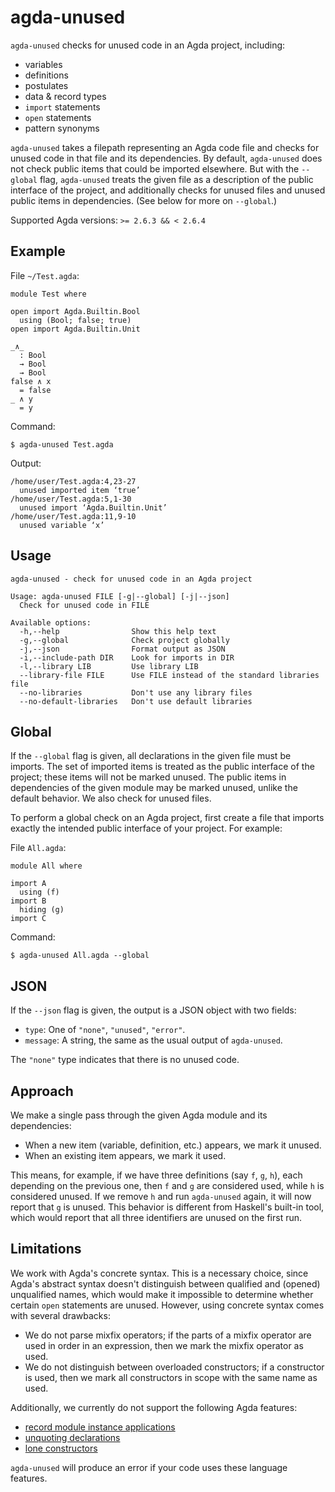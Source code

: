 # agda-unused

`agda-unused` checks for unused code in an Agda project, including:

- variables
- definitions
- postulates
- data & record types
- `import` statements
- `open` statements
- pattern synonyms

`agda-unused` takes a filepath representing an Agda code file and checks for
unused code in that file and its dependencies. By default, `agda-unused` does
not check public items that could be imported elsewhere. But with the `--global`
flag, `agda-unused` treats the given file as a description of the public
interface of the project, and additionally checks for unused files and unused
public items in dependencies. (See below for more on `--global`.)

Supported Agda versions: `>= 2.6.3 && < 2.6.4`

## Example

File `~/Test.agda`:

```
module Test where

open import Agda.Builtin.Bool
  using (Bool; false; true)
open import Agda.Builtin.Unit

_∧_
  : Bool
  → Bool
  → Bool
false ∧ x
  = false
_ ∧ y
  = y
```

Command:

```
$ agda-unused Test.agda
```

Output:

```
/home/user/Test.agda:4,23-27
  unused imported item ‘true’
/home/user/Test.agda:5,1-30
  unused import ‘Agda.Builtin.Unit’
/home/user/Test.agda:11,9-10
  unused variable ‘x’
```

## Usage

```
agda-unused - check for unused code in an Agda project

Usage: agda-unused FILE [-g|--global] [-j|--json]
  Check for unused code in FILE

Available options:
  -h,--help                Show this help text
  -g,--global              Check project globally
  -j,--json                Format output as JSON
  -i,--include-path DIR    Look for imports in DIR
  -l,--library LIB         Use library LIB
  --library-file FILE      Use FILE instead of the standard libraries file
  --no-libraries           Don't use any library files
  --no-default-libraries   Don't use default libraries
```

## Global

If the `--global` flag is given, all declarations in the given file must be
imports. The set of imported items is treated as the public interface of the
project; these items will not be marked unused. The public items in dependencies
of the given module may be marked unused, unlike the default behavior. We also
check for unused files.

To perform a global check on an Agda project, first create a file that imports
exactly the intended public interface of your project. For example:

File `All.agda`:

```
module All where

import A
  using (f)
import B
  hiding (g)
import C
```

Command:

```
$ agda-unused All.agda --global
```

## JSON

If the `--json` flag is given, the output is a JSON object with two fields:

- `type`: One of `"none"`, `"unused"`, `"error"`.
- `message`: A string, the same as the usual output of `agda-unused`.

The `"none"` type indicates that there is no unused code.

## Approach

We make a single pass through the given Agda module and its dependencies:

- When a new item (variable, definition, etc.) appears, we mark it unused.
- When an existing item appears, we mark it used.

This means, for example, if we have three definitions (say `f`, `g`, `h`), each
depending on the previous one, then `f` and `g` are considered used, while `h`
is considered unused. If we remove `h` and run `agda-unused` again, it will now
report that `g` is unused. This behavior is different from Haskell's built-in
tool, which would report that all three identifiers are unused on the first run.

## Limitations

We work with Agda's concrete syntax. This is a necessary choice, since Agda's
abstract syntax doesn't distinguish between qualified and (opened) unqualified
names, which would make it impossible to determine whether certain `open`
statements are unused. However, using concrete syntax comes with several
drawbacks:

- We do not parse mixfix operators; if the parts of a mixfix operator are used
  in order in an expression, then we mark the mixfix operator as used.
- We do not distinguish between overloaded constructors; if a constructor is
  used, then we mark all constructors in scope with the same name as used.

Additionally, we currently do not support the following Agda features:

- [record module instance applications](https://agda.readthedocs.io/en/v2.6.2/language/module-system.html#parameterised-modules)
- [unquoting declarations](https://agda.readthedocs.io/en/v2.6.2/language/reflection.html#id3)
- [lone constructors](https://agda.readthedocs.io/en/v2.6.2/language/mutual-recursion.html#interleaved-mutual-blocks)

`agda-unused` will produce an error if your code uses these language features.

